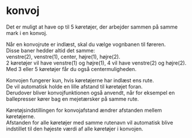 # konvoj

  
Det er muligt at have op til 5 køretøjer, der arbejder sammen på samme mark i en konvoj.  
  
  
Når en konvojrute er indlæst, skal du vælge vognbanen til føreren.  
Disse baner hedder altid det samme:  
venstre(2), venstre(1), center, højre(1), højre(2).  
2 køretøjer vil have venstre(1) og højre(1), 4 vil have venstre(2) og højre(2).  
Med 3 eller 5 køretøjer får du også centermuligheden.  

  
Konvojen fungerer kun, hvis køretøjerne har indlæst ens rute.  
De vil automatisk holde en lille afstand til køretøjet foran.  
Derudover bliver konvojfunktionen også anvendt, når for eksempel en ballepresser kører bag en mejetærsker på samme rute.
  
Køretøjsindstillingen for konvojafstand ændrer afstanden mellem køretøjerne.  
Afstanden for alle køretøjer med samme rutenavn vil automatisk blive indstillet til den højeste værdi af alle køretøjer i konvojen.  

